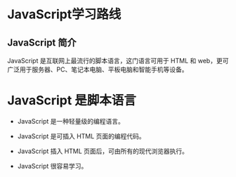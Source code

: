 # JavaScript学习路线

## JavaScript 简介
JavaScript 是互联网上最流行的脚本语言，这门语言可用于 HTML 和 web，更可广泛用于服务器、PC、笔记本电脑、平板电脑和智能手机等设备。

# JavaScript 是脚本语言
* JavaScript 是一种轻量级的编程语言。

* JavaScript 是可插入 HTML 页面的编程代码。

* JavaScript 插入 HTML 页面后，可由所有的现代浏览器执行。

* JavaScript 很容易学习。